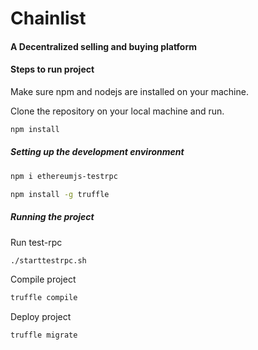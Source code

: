 # Chainlist #

#### A Decentralized selling and buying platform ####


#### Steps to run project ####

Make sure npm and nodejs are installed on your machine.

Clone the repository on your local machine and run.

```bash
npm install
```

##### Setting up the development environment 

```bash
npm i ethereumjs-testrpc
```

```bash
npm install -g truffle
```

##### Running the project

Run test-rpc

```bash
./starttestrpc.sh
```

Compile project

```bash
truffle compile
```

Deploy project

```bash
truffle migrate
```